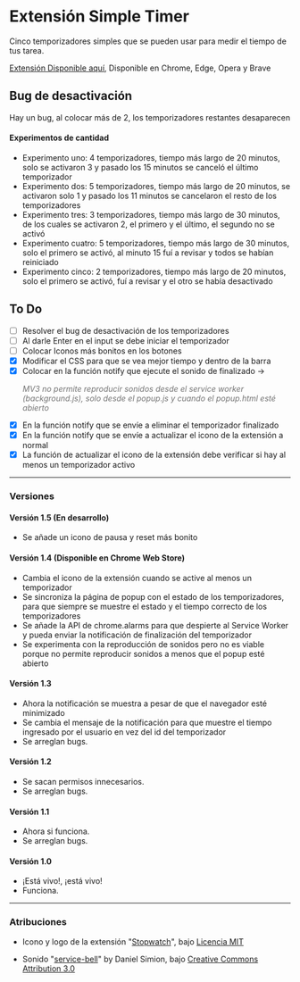 # Extensión Simple Timer

Cinco temporizadores simples que se pueden usar para medir el tiempo de tus tarea.

[Extensión Disponible aquí](https://chromewebstore.google.com/detail/simple-timer/fepcghiedlojkgidicokpnhifnfbmabe),
Disponible en Chrome, Edge, Opera y Brave


## Bug de desactivación
Hay un bug, al colocar más de 2, los temporizadores restantes desaparecen

#### Experimentos de cantidad
- Experimento uno: 4 temporizadores, tiempo más largo de 20 minutos, solo se activaron 3 y pasado los 15 minutos se canceló el último temporizador
- Experimento dos: 5 temporizadores, tiempo más largo de 20 minutos, se activaron solo 1 y pasado los 11 minutos se cancelaron el resto de los temporizadores
- Experimento tres: 3 temporizadores, tiempo más largo de 30 minutos, de los cuales se activaron 2, el primero y el último, el segundo no se activó
- Experimento cuatro: 5 temporizadores, tiempo más largo de 30 minutos, solo el primero se activó, al minuto 15 fuí a revisar y todos se habían reiniciado
- Experimento cinco: 2 temporizadores, tiempo más largo de 20 minutos, solo el primero se activó, fuí a revisar y el otro se había desactivado

## To Do
- [ ] Resolver el bug de desactivación de los temporizadores
- [ ] Al darle Enter en el input se debe iniciar el temporizador
- [ ] Colocar Iconos más bonitos en los botones
- [X] Modificar el CSS para que se vea mejor tiempo y dentro de la barra
- [x] Colocar en la función notify que ejecute el sonido de finalizado -> <P style="opacity: 0.6;">_MV3 no permite reproducir sonidos desde el service worker (background.js), solo desde el popup.js y cuando el popup.html esté abierto_</P>
- [x] En la función notify que se envíe a eliminar el temporizador finalizado
- [x] En la función notify que se envíe a actualizar el icono de la extensión a normal
- [x] La función de actualizar el icono de la extensión debe verificar si hay al menos un temporizador activo

---

### Versiones

#### Versión 1.5 (En desarrollo)
- Se añade un icono de pausa y reset más bonito

#### Versión 1.4 (Disponible en Chrome Web Store)
- Cambia el icono de la extensión cuando se active al menos un temporizador
- Se sincroniza la página de popup con el estado de los temporizadores, para que siempre se muestre el estado y el tiempo correcto de los temporizadores
- Se añade la API de chrome.alarms para que despierte al Service Worker y pueda enviar la notificación de finalización del temporizador
- Se experimenta con la reproducción de sonidos pero no es viable porque no permite reproducir sonidos a menos que el popup esté abierto

#### Versión 1.3
- Ahora la notificación se muestra a pesar de que el navegador esté minimizado
- Se cambia el mensaje de la notificación para que muestre el tiempo ingresado por el usuario en vez del id del temporizador
- Se arreglan bugs.

#### Versión 1.2
- Se sacan permisos innecesarios.
- Se arreglan bugs.

#### Versión 1.1
- Ahora si funciona.
- Se arreglan bugs.

#### Versión 1.0
- ¡Está vivo!, ¡está vivo!
- Funciona.

---

### Atribuciones

- Icono y logo de la extensión "[Stopwatch](https://tabler.io/icons/icon/stopwatch)", bajo [Licencia MIT](https://opensource.org/license/mit)

- Sonido "[service-bell](https://soundbible.com/2218-Service-Bell-Help.html)" by Daniel Simion, bajo [Creative Commons Attribution 3.0](https://creativecommons.org/licenses/by/3.0/us/)
